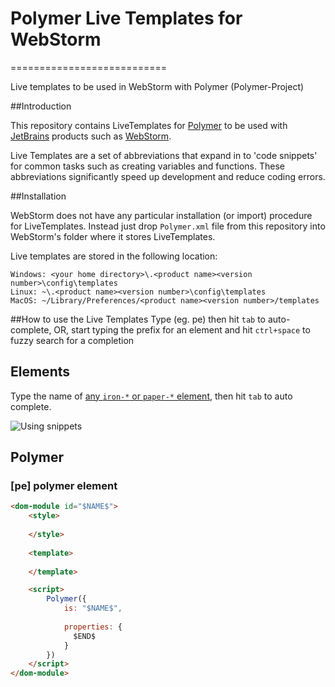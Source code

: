 # Polymer Live Templates for WebStorm
===========================

Live templates to be used in WebStorm with Polymer (Polymer-Project)


##Introduction

This repository contains LiveTemplates for [Polymer](http://polymer-project.org/) to be used with [JetBrains](http://www.jetbrains.com/) products such as [WebStorm](http://www.jetbrains.com/webstorm/).

Live Templates are a set of abbreviations that expand in to 'code snippets' for common tasks such as creating variables and functions. 
These abbreviations significantly speed up development and reduce coding errors.

##Installation

WebStorm does not have any particular installation (or import) procedure for LiveTemplates.
Instead just drop `Polymer.xml` file from this repository into WebStorm's folder where it stores LiveTemplates.

Live templates are stored in the following location:

```
Windows: <your home directory>\.<product name><version number>\config\templates
Linux: ~\.<product name><version number>\config\templates
MacOS: ~/Library/Preferences/<product name><version number>/templates
```


##How to use the Live Templates
Type  (eg. pe) then hit `tab` to auto-complete,
OR, start typing the prefix for an element and hit `ctrl+space` to fuzzy search for a completion

## Elements

Type the name of [any `iron-*` or `paper-*` element](https://elements.polymer-project.org), then hit `tab` to auto complete.

![Using snippets](https://cloud.githubusercontent.com/assets/1066253/8323071/77f4173c-19f4-11e5-94d2-a22e3b3e526e.gif)

## Polymer

### [pe] polymer element

```html
<dom-module id="$NAME$">
    <style>
        
    </style>
    
    <template>
        
    </template>

    <script>
        Polymer({
            is: "$NAME$",
            
            properties: {
              $END$       
            }
        })
    </script>
</dom-module>
```
